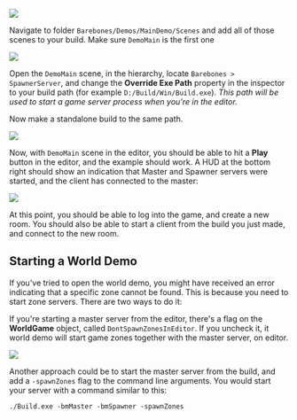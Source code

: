 ![](http://i.imgur.com/IHbHOxT.png)

Navigate to folder `Barebones/Demos/MainDemo/Scenes` and add all of those scenes to your build.
Make sure `DemoMain` is the first one

![](http://i.imgur.com/kXHUGbY.png)

Open the `DemoMain` scene, in the hierarchy, locate `Barebones >  SpawnerServer`, and change the **Override Exe Path** property in the inspector to your build path (for example `D:/Build/Win/Build.exe`). _This path will be used to start a game server process when you're in the editor._

Now make a standalone build to the same path.

![](http://i.imgur.com/D6vJmMs.png)

Now, with `DemoMain` scene in the editor, you should be able to hit a **Play** button in the editor, and the example should work. A HUD at the bottom right should show an indication that Master and Spawner servers were started, and the client has connected to the master:

![](http://i.imgur.com/xw8xZ31.png)

At this point, you should be able to log into the game, and create a new room. You should also be able to start a client from the build you just made, and connect to the new room.

## Starting a World Demo

If you've tried to open the world demo, you might have received an error indicating that a specific zone cannot be found. This is because you need to start zone servers. There are two ways to do it:

If you're starting a master server from the editor, there's a flag on the **WorldGame** object, called `DontSpawnZonesInEditor`. If you uncheck it, it world demo will start game zones together with the master server, on editor.

![](http://i.imgur.com/VFpneJ0.png)

Another approach could be to start the master server from the build, and add a `-spawnZones` flag to the command line arguments. You would start your server with a command similar to this:

`./Build.exe -bmMaster -bmSpawner -spawnZones`
